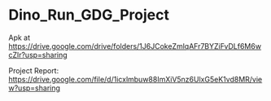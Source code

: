# Dino_Run_GDG_Project

Apk at https://drive.google.com/drive/folders/1J6JCokeZmlqAFr7BYZiFvDLf6M6wcZlr?usp=sharing

Project Report: https://drive.google.com/file/d/1icxlmbuw88ImXiV5nz6UlxG5eK1vd8MR/view?usp=sharing

